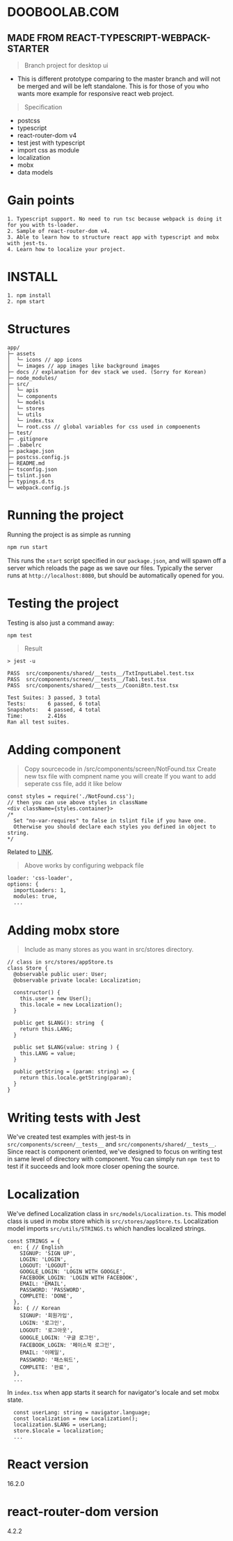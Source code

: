 # DOOBOOLAB.COM
## MADE FROM REACT-TYPESCRIPT-WEBPACK-STARTER
> Branch project for desktop ui
* This is different prototype comparing to the master branch and will not be merged and will be left standalone. This is for those of you who wants more example for responsive react web project.

> Specification
* postcss
* typescript
* react-router-dom v4
* test jest with typescript
* import css as module
* localization
* mobx
* data models

# Gain points
```
1. Typescript support. No need to run tsc because webpack is doing it for you with ts-loader.
2. Sample of react-router-dom v4.
3. Able to learn how to structure react app with typescript and mobx with jest-ts.
4. Learn how to localize your project.
```

# INSTALL
```
1. npm install
2. npm start
```

# Structures
```text
app/
├─ assets
│  └─ icons // app icons
│  └─ images // app images like background images
├─ docs // explanation for dev stack we used. (Sorry for Korean)
├─ node_modules/
├─ src/
│  └─ apis
│  └─ components
│  └─ models
│  └─ stores
│  └─ utils
│  └─ index.tsx
│  └─ root.css // global variables for css used in compoenents
├─ test/
├─ .gitignore
├─ .babelrc
├─ package.json
├─ postcss.config.js
├─ README.md
├─ tsconfig.json
├─ tslint.json
├─ typings.d.ts
└─ webpack.config.js
```

# Running the project
Running the project is as simple as running
```sh
npm run start
```

This runs the `start` script specified in our `package.json`, and will spawn off a server which reloads the page as we save our files.
Typically the server runs at `http://localhost:8080`, but should be automatically opened for you.

# Testing the project
Testing is also just a command away:
```sh
npm test
```
> Result
```
> jest -u

PASS  src/components/shared/__tests__/TxtInputLabel.test.tsx
PASS  src/components/screen/__tests__/Tab1.test.tsx
PASS  src/components/shared/__tests__/CooniBtn.test.tsx

Test Suites: 3 passed, 3 total
Tests:       6 passed, 6 total
Snapshots:   4 passed, 4 total
Time:        2.416s
Ran all test suites.
```

# Adding component
> Copy sourcecode in /src/components/screen/NotFound.tsx
> Create new tsx file with compnent name you will create
> If you want to add seperate css file, add it like below
```
const styles = require('./NotFound.css');
// then you can use above styles in className
<div className={styles.container}>
/*
  Set "no-var-requires" to false in tslint file if you have one.
  Otherwise you should declare each styles you defined in object to string.
*/
```
Related to [LINK](https://medium.com/@sapegin/css-modules-with-typescript-and-webpack-6b221ebe5f10).
> Above works by configuring webpack file
```
loader: 'css-loader',
options: { 
  importLoaders: 1,
  modules: true,
  ...
```

# Adding mobx store
> Include as many stores as you want in src/stores directory.
```
// class in src/stores/appStore.ts
class Store {
  @observable public user: User;
  @observable private locale: Localization;

  constructor() {
    this.user = new User();
    this.locale = new Localization();
  }

  public get $LANG(): string  {
    return this.LANG;
  }

  public set $LANG(value: string ) {
    this.LANG = value;
  }

  public getString = (param: string) => {
    return this.locale.getString(param);
  }
}
```

# Writing tests with Jest
We've created test examples with jest-ts in `src/components/screen/__tests__` and `src/components/shared/__tests__`. Since react is component oriented, we've designed to focus on writing test in same level of directory with component. You can simply run `npm test` to test if it succeeds and look more closer opening the source.

# Localization
We've defined Localization class in `src/models/Localization.ts`. This model class is used in mobx store which is `src/stores/appStore.ts`. Localization model imports `src/utils/STRINGS.ts` which handles localized strings.
```
const STRINGS = {
  en: { // English
    SIGNUP: 'SIGN UP',
    LOGIN: 'LOGIN',
    LOGOUT: 'LOGOUT',
    GOOGLE_LOGIN: 'LOGIN WITH GOOGLE',
    FACEBOOK_LOGIN: 'LOGIN WITH FACEBOOK',
    EMAIL: 'EMAIL',
    PASSWORD: 'PASSWORD',
    COMPLETE: 'DONE',
  },
  ko: { // Korean
    SIGNUP: '회원가입',
    LOGIN: '로그인',
    LOGOUT: '로그아웃',
    GOOGLE_LOGIN: '구글 로그인',
    FACEBOOK_LOGIN: '페이스북 로그인',
    EMAIL: '이메일',
    PASSWORD: '패스워드',
    COMPLETE: '완료',
  },
  ...
```
In `index.tsx` when app starts it search for navigator's locale and set mobx state.
```
  const userLang: string = navigator.language;
  const localization = new Localization();
  localization.$LANG = userLang;
  store.$locale = localization;
  ...
```

# React version
16.2.0

# react-router-dom version
4.2.2
